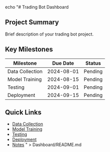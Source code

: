 echo "# Trading Bot Dashboard

## Project Summary
Brief description of your trading bot project.

## Key Milestones
| Milestone       | Due Date   | Status  |
| --------------- | ---------- | ------- |
| Data Collection | 2024-08-01 | Pending |
| Model Training  | 2024-08-15 | Pending |
| Testing         | 2024-09-01 | Pending |
| Deployment      | 2024-09-15 | Pending |

## Quick Links
- [Data Collection](../Projects/DataCollection.md)
- [Model Training](../Projects/ModelTraining.md)
- [Testing](../Projects/Testing.md)
- [Deployment](../Projects/Deployment.md)
- [Notes](../Notes/README.md)
" > Dashboard/README.md
